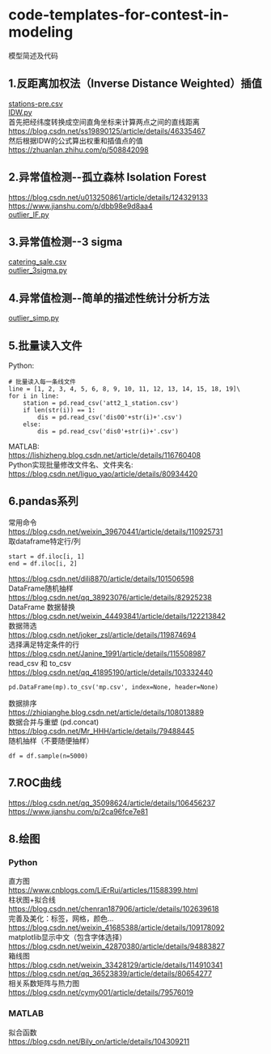 # code-templates-for-contest-in-modeling
模型简述及代码

## 1.反距离加权法（Inverse Distance Weighted）插值  
[stations-pre.csv](https://github.com/charlieandthor/code-templates-for-contest-in-modeling/blob/main/stations-pre.csv)  
[IDW.py](https://github.com/charlieandthor/code-templates-for-contest-in-modeling/blob/main/IDW.py)  
首先把经纬度转换成空间直角坐标来计算两点之间的直线距离  
https://blog.csdn.net/ss19890125/article/details/46335467  
然后根据IDW的公式算出权重和插值点的值   
https://zhuanlan.zhihu.com/p/508842098  

## 2.异常值检测--孤立森林 Isolation Forest  
https://blog.csdn.net/u013250861/article/details/124329133  
https://www.jianshu.com/p/dbb98e9d8aa4  
[outlier_IF.py](https://github.com/charlieandthor/code-templates-for-contest-in-modeling/blob/main/outlier_IF.py)

## 3.异常值检测--3 sigma
[catering_sale.csv](https://github.com/charlieandthor/code-templates-for-contest-in-modeling/blob/main/catering_sale.csv)  
[outlier_3sigma.py](https://github.com/charlieandthor/code-templates-for-contest-in-modeling/blob/main/outlier_3sigma.py)

## 4.异常值检测--简单的描述性统计分析方法
[outlier_simp.py](https://github.com/charlieandthor/code-templates-for-contest-in-modeling/blob/main/outlier_simp.py)

## 5.批量读入文件  
Python:  
```
# 批量读入每一条线文件
line = [1, 2, 3, 4, 5, 6, 8, 9, 10, 11, 12, 13, 14, 15, 18, 19]\
for i in line:
    station = pd.read_csv('att2_1_station.csv')
    if len(str(i)) == 1:
        dis = pd.read_csv('dis00'+str(i)+'.csv')
    else:
        dis = pd.read_csv('dis0'+str(i)+'.csv')
```  
MATLAB:  
https://lishizheng.blog.csdn.net/article/details/116760408  
Python实现批量修改文件名、文件夹名:  
https://blog.csdn.net/liguo_yao/article/details/80934420  

## 6.pandas系列  
常用命令  
https://blog.csdn.net/weixin_39670441/article/details/110925731  
取dataframe特定行/列  
```
start = df.iloc[i, 1]
end = df.iloc[i, 2]
```
https://blog.csdn.net/dili8870/article/details/101506598  
DataFrame随机抽样  
https://blog.csdn.net/qq_38923076/article/details/82925238  
DataFrame 数据替换  
https://blog.csdn.net/weixin_44493841/article/details/122213842  
数据筛选  
https://blog.csdn.net/joker_zsl/article/details/119874694  
选择满足特定条件的行  
https://blog.csdn.net/Janine_1991/article/details/115508987  
read_csv 和 to_csv  
https://blog.csdn.net/qq_41895190/article/details/103332440    
```
pd.DataFrame(mp).to_csv('mp.csv', index=None, header=None)
```
数据排序  
https://zhiqianghe.blog.csdn.net/article/details/108013889  
数据合并与重塑 (pd.concat)  
https://blog.csdn.net/Mr_HHH/article/details/79488445  
随机抽样（不要随便抽样）
```
df = df.sample(n=5000)  
```
## 7.ROC曲线  
https://blog.csdn.net/qq_35098624/article/details/106456237  
https://www.jianshu.com/p/2ca96fce7e81  

## 8.绘图
### Python
直方图  
https://www.cnblogs.com/LiErRui/articles/11588399.html  
柱状图+拟合线  
https://blog.csdn.net/chenran187906/article/details/102639618  
完善及美化：标签，网格，颜色...  
https://blog.csdn.net/weixin_41685388/article/details/109178092  
matplotlib显示中文（包含字体选择）  
https://blog.csdn.net/weixin_42870380/article/details/94883827  
箱线图  
https://blog.csdn.net/weixin_33428129/article/details/114910341  
https://blog.csdn.net/qq_36523839/article/details/80654277  
相关系数矩阵与热力图  
https://blog.csdn.net/cymy001/article/details/79576019  
### MATLAB
拟合函数  
https://blog.csdn.net/Bily_on/article/details/104309211
